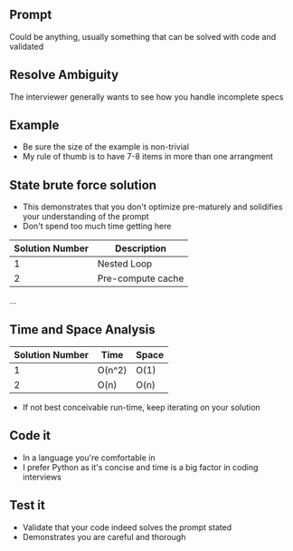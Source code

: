 ## Prompt
Could be anything, usually something that can be solved with code and validated

## Resolve Ambiguity
The interviewer generally wants to see how you handle incomplete specs

## Example
* Be sure the size of the example is non-trivial
* My rule of thumb is to have 7-8 items in more than one arrangment

## State brute force solution
* This demonstrates that you don't optimize pre-maturely and solidifies your understanding of the prompt
* Don't spend too much time getting here

| Solution Number | Description |
|---       |---          |
| 1        | Nested Loop | 
| 2        | Pre-compute cache |
...


## Time and Space Analysis
|Solution Number | Time | Space |
|--- | --- | --- |
| 1  | O(n^2) | O(1) | 
| 2  | O(n)   | O(n) |

* If not best conceivable run-time, keep iterating on your solution

## Code it
* In a language you're comfortable in
* I prefer Python as it's concise and time is a big factor in coding interviews

## Test it
* Validate that your code indeed solves the prompt stated
* Demonstrates you are careful and thorough
